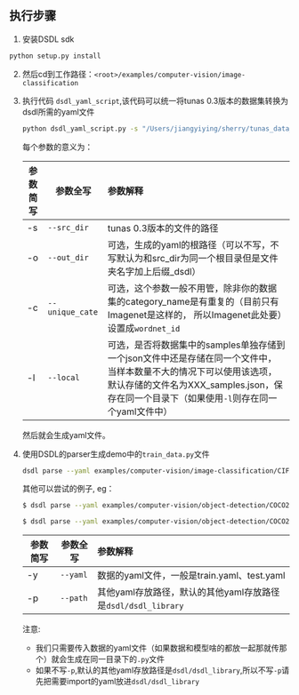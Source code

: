 ## 执行步骤

1. 安装DSDL sdk
```bash
python setup.py install
```

2. 然后cd到工作路径：`<root>/examples/computer-vision/image-classification`

3. 执行代码 `dsdl_yaml_script`,该代码可以统一将tunas 0.3版本的数据集转换为dsdl所需的yaml文件
   ```bash
   python dsdl_yaml_script.py -s "/Users/jiangyiying/sherry/tunas_data_demo/CIFAR10-tunas" -o "/Users/jiangyiying/sherry/tunas_data_demo/CIFAR10-tunas_dsdl/" -l
   ```
     每个参数的意义为：

   | 参数简写 | 参数全写  | 参数解释                                                                                                                      |
   | ----- |---------------------------------------------------------------------------------------------------------------------------| :----------------------------------------------------------- |
   | -s   | `--src_dir`  | tunas 0.3版本的文件的路径                                                                                                         |
   | -o   | `--out_dir` | 可选，生成的yaml的根路径（可以不写，不写默认为和src_dir为同一个根目录但是文件夹名字加上后缀_dsdl）                                                                 |
   | -c   | `--unique_cate` | 可选，这个参数一般不用管，除非你的数据集的category_name是有重复的（目前只有Imagenet是这样的， 所以Imagenet此处要）设置成`wordnet_id`                                   |
   | -l    |  `--local`  | 可选，是否将数据集中的samples单独存储到一个json文件中还是存储在同一个文件中，当样本数量不大的情况下可以使用该选项，默认存储的文件名为XXX_samples.json，保存在同一个目录下（如果使用`-l`则存在同一个yaml文件中） |

   然后就会生成yaml文件。

4. 使用DSDL的parser生成demo中的`train_data.py`文件
   ```bash
   dsdl parse --yaml examples/computer-vision/image-classification/CIFAR10/train_data.yaml
   ```
   其他可以尝试的例子, eg：
   ```bash
   $ dsdl parse --yaml examples/computer-vision/object-detection/COCO2017Detection/demo2/coco_val_demo.yaml
   ```
   ```bash
   $ dsdl parse --yaml examples/computer-vision/object-detection/COCO2017Detection/demo2/coco_val_demo.yaml -p examples/computer-vision/object-detection/COCO2017Detection/demo2
   ```
   | 参数简写 | 参数全写  | 参数解释                                                  |
   | ----- | ------| :----------------------------------------------------------- |
   | -y   | `--yaml`  | 数据的yaml文件，一般是train.yaml、test.yaml                                     |
   | -p   | `--path` | 其他yaml存放路径，默认的其他yaml存放路径是`dsdl/dsdl_library` |

   注意:
     - 我们只需要传入数据的yaml文件（如果数据和模型啥的都放一起那就传那个）就会生成在同一目录下的`.py`文件
     - 如果不写`-p`,默认的其他yaml存放路径是`dsdl/dsdl_library`,所以不写`-p`请先把需要import的yaml放进`dsdl/dsdl_library`
